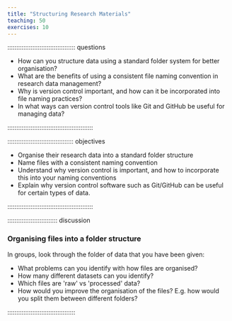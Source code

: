 ```yaml
---
title: "Structuring Research Materials"
teaching: 50
exercises: 10
---
```


:::::::::::::::::::::::::::::::::::::: questions 

- How can you structure data using a standard folder system for better organisation?
- What are the benefits of using a consistent file naming convention in research data management?
- Why is version control important, and how can it be incorporated into file naming practices?
- In what ways can version control tools like Git and GitHub be useful for managing data?

::::::::::::::::::::::::::::::::::::::::::::::::

::::::::::::::::::::::::::::::::::::: objectives

- Organise their research data into a standard folder structure
- Name files with a consistent naming convention
- Understand why version control is important, and how to incorporate this into your naming conventions
- Explain why version control software such as Git/GitHub can be useful for certain types of data.

::::::::::::::::::::::::::::::::::::::::::::::::

:::::::::::::::::::::::::::: discussion
### Organising files into a folder structure

In groups, look through the folder of data that you have been given:
- What problems can you identify with how files are organised?
- How many different datasets can you identify?
- Which files are 'raw' vs 'processed' data?
- How would you improve the organisation of the files? E.g. how would you split them between different folders?

::::::::::::::::::::::::::::::::::::::

